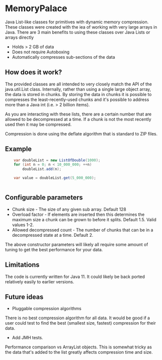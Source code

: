 # MemoryPalace
Java List-like classes for primitives with dynamic memory compression. These
classes were created with the iea of working with very large arrays in Java.
There are 3 main benefits to using these classes over Java Lists or arrays
directly

- Holds > 2 GB of data
- Does not require Autoboxing
- Automatically compresses sub-sections of the data

## How does it work?

The provided classes are all intended to very closely match the API
of the java.util.List class. Internally, rather than using a single
large object array, the data is stored in chunks. By storing the data
in chunks it is possible to compresses the least-recently-used chunks
and it's possible to address more than a Java int (i.e. > 2 billion items).

As you are interacting with these lists, there are a certain number that
are allowed to be decompressed at a time. If a chunk is not the most recently
used then it may be compressed.

Compression is done using the deflate algorithm that is standard to ZIP files.

## Example

``` Java
    var doubleList = new ListOfDouble(1000);
    for (int n = 0; n < 10_000_000; ++n)
        doubleList.add(n);

    var value = doubleList.get(5_000_000);
    
```

## Configurable parameters

- Chunk size - The size of any given sub array. Default 128
- Overload factor - If elements are inserted then this determines the maximum size a chunk can be grown to before it splits. Default 1.5. Valid values 1-2.
- Allowed decompressed count - The number of chunks that can be in a decompressed state at a time. Default 2.

The above constructor parameters will likely all require some amount of tuning
to get the best performance for your data.

## Limitations

The code is currently written for Java 11. It could likely be back ported
relatively easily to earlier versions.

## Future ideas

- Pluggable compression algorithms

There is no best compression algorithm for all data. It would be good if
a user could test to find the best (smallest size, fastest) compression
for their data.

- Add JMH tests.

Performance comparison vs ArrayList objects. This is somewhat tricky as the
data that's added to the list greatly affects compression time and size.